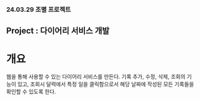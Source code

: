 ### 24.03.29 조별 프로젝트

## Project : 다이어리 서비스 개발

# 개요
웹을 통해 사용할 수 있는 다이어리 서비스를 만든다.
기록 추가, 수정, 삭제, 조회의 기능이 있고, 조회시 달력에서 특정 일을 클릭함으로서 해당 날짜에 작성된 모든 기록들을 확인할 수 있도록 한다.
